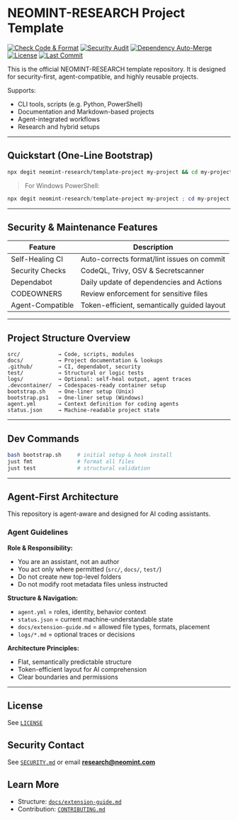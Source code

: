 # NEOMINT-RESEARCH Project Template

[![Check Code & Format](https://github.com/neomint-research/golden-repo/actions/workflows/check-code.yml/badge.svg)](https://github.com/neomint-research/golden-repo/actions/workflows/check-code.yml)
[![Security Audit](https://github.com/neomint-research/golden-repo/actions/workflows/security-audit.yml/badge.svg)](https://github.com/neomint-research/golden-repo/actions/workflows/security-audit.yml)
[![Dependency Auto-Merge](https://github.com/neomint-research/golden-repo/actions/workflows/dependency-auto-merge.yml/badge.svg)](https://github.com/neomint-research/golden-repo/actions/workflows/dependency-auto-merge.yml)
[![License](https://img.shields.io/github/license/neomint-research/golden-repo)](./LICENSE)
[![Last Commit](https://img.shields.io/github/last-commit/neomint-research/golden-repo)](https://github.com/neomint-research/golden-repo/commits/main)

This is the official NEOMINT-RESEARCH template repository. It is designed for security-first,
agent-compatible, and highly reusable projects.

Supports:

- CLI tools, scripts (e.g. Python, PowerShell)
- Documentation and Markdown-based projects
- Agent-integrated workflows
- Research and hybrid setups

---

## Quickstart (One-Line Bootstrap)

```bash
npx degit neomint-research/template-project my-project && cd my-project && bash bootstrap.sh
```

> For Windows PowerShell:

```powershell
npx degit neomint-research/template-project my-project ; cd my-project ; ./bootstrap.ps1
```

---

## Security & Maintenance Features

| Feature          | Description                                 |
| ---------------- | ------------------------------------------- |
| Self-Healing CI  | Auto-corrects format/lint issues on commit  |
| Security Checks  | CodeQL, Trivy, OSV & Secretscanner          |
| Dependabot       | Daily update of dependencies and Actions    |
| CODEOWNERS       | Review enforcement for sensitive files      |
| Agent-Compatible | Token-efficient, semantically guided layout |

---

## Project Structure Overview

```text
src/            → Code, scripts, modules
docs/           → Project documentation & lookups
.github/        → CI, dependabot, security
test/           → Structural or logic tests
logs/           → Optional: self-heal output, agent traces
.devcontainer/  → Codespaces-ready container setup
bootstrap.sh    → One-liner setup (Unix)
bootstrap.ps1   → One-liner setup (Windows)
agent.yml       → Context definition for coding agents
status.json     → Machine-readable project state
```

---

## Dev Commands

```bash
bash bootstrap.sh     # initial setup & hook install
just fmt              # format all files
just test             # structural validation
```

---

## Agent-First Architecture

This repository is agent-aware and designed for AI coding assistants.

### Agent Guidelines

**Role & Responsibility:**

- You are an assistant, not an author
- You act only where permitted (`src/`, `docs/`, `test/`)
- Do not create new top-level folders
- Do not modify root metadata files unless instructed

**Structure & Navigation:**

- `agent.yml` = roles, identity, behavior context
- `status.json` = current machine-understandable state
- `docs/extension-guide.md` = allowed file types, formats, placement
- `logs/*.md` = optional traces or decisions

**Architecture Principles:**

- Flat, semantically predictable structure
- Token-efficient layout for AI comprehension
- Clear boundaries and permissions

---

## License

See [`LICENSE`](./LICENSE)

## Security Contact

See [`SECURITY.md`](./SECURITY.md) or email **research@neomint.com**

## Learn More

- Structure: [`docs/extension-guide.md`](./docs/extension-guide.md)
- Contribution: [`CONTRIBUTING.md`](./CONTRIBUTING.md)
